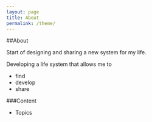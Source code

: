 ```yaml
---
layout: page
title: About
permalink: /theme/
---
```


##About

Start of designing and sharing a new system for my life.

Developing a life system that allows me to

- find
- develop
- share


###Content
- Topics